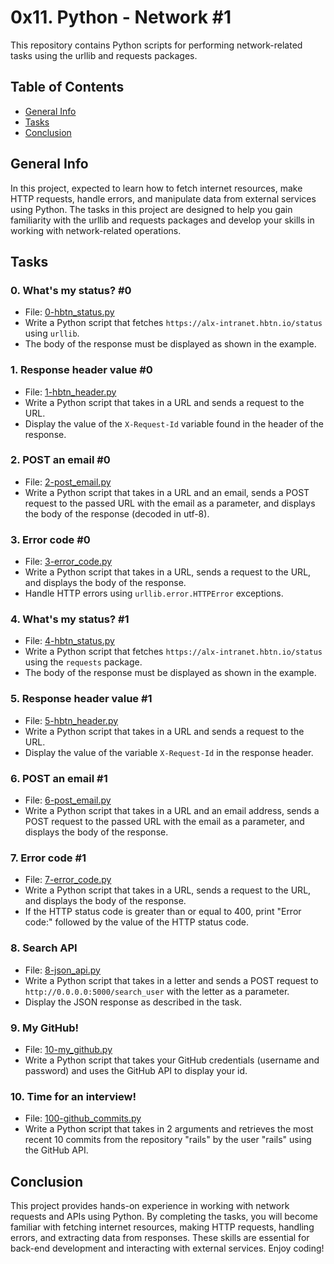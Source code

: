 # 0x11. Python - Network #1

This repository contains Python scripts for performing network-related tasks using the urllib and requests packages.

## Table of Contents

* [General Info](#general-info)
* [Tasks](#tasks)
* [Conclusion](#conclusion)

## General Info

In this project, expected to learn how to fetch internet resources, make HTTP requests, handle errors, and manipulate data from external services using Python. The tasks in this project are designed to help you gain familiarity with the urllib and requests packages and develop your skills in working with network-related operations.

## Tasks

### 0. What's my status? #0
- File: [0-hbtn_status.py](./0-hbtn_status.py)
- Write a Python script that fetches `https://alx-intranet.hbtn.io/status` using `urllib`.
- The body of the response must be displayed as shown in the example.

### 1. Response header value #0
- File: [1-hbtn_header.py](.1-hbtn_header.py)
- Write a Python script that takes in a URL and sends a request to the URL.
- Display the value of the `X-Request-Id` variable found in the header of the response.

### 2. POST an email #0
- File: [2-post_email.py](./2-post_email.py)
- Write a Python script that takes in a URL and an email, sends a POST request to the passed URL with the email as a parameter, and displays the body of the response (decoded in utf-8).

### 3. Error code #0
- File: [3-error_code.py](./3-error_code.py)
- Write a Python script that takes in a URL, sends a request to the URL, and displays the body of the response.
- Handle HTTP errors using `urllib.error.HTTPError` exceptions.

### 4. What's my status? #1
- File: [4-hbtn_status.py](./4-hbtn_status.py)
- Write a Python script that fetches `https://alx-intranet.hbtn.io/status` using the `requests` package.
- The body of the response must be displayed as shown in the example.

### 5. Response header value #1
- File: [5-hbtn_header.py](./5-hbtn_header.py)
- Write a Python script that takes in a URL and sends a request to the URL.
- Display the value of the variable `X-Request-Id` in the response header.

### 6. POST an email #1
- File: [6-post_email.py](./6-post_email.py)
- Write a Python script that takes in a URL and an email address, sends a POST request to the passed URL with the email as a parameter, and displays the body of the response.

### 7. Error code #1
- File: [7-error_code.py](./7-error_code.py)
- Write a Python script that takes in a URL, sends a request to the URL, and displays the body of the response.
- If the HTTP status code is greater than or equal to 400, print "Error code:" followed by the value of the HTTP status code.

### 8. Search API
- File: [8-json_api.py](./8-json_api.py)
- Write a Python script that takes in a letter and sends a POST request to `http://0.0.0.0:5000/search_user` with the letter as a parameter.
- Display the JSON response as described in the task.

### 9. My GitHub!
- File: [10-my_github.py](./10-my_github.py)
- Write a Python script that takes your GitHub credentials (username and password) and uses the GitHub API to display your id.

### 10. Time for an interview!
- File: [100-github_commits.py](./100-github_commits.py)
- Write a Python script that takes in 2 arguments and retrieves the most recent 10 commits from the repository "rails" by the user "rails" using the GitHub API.

## Conclusion

This project provides hands-on experience in working with network requests and APIs using Python. By completing the tasks, you will become familiar with fetching internet resources, making HTTP requests, handling errors, and extracting data from responses. These skills are essential for back-end development and interacting with external services. Enjoy coding!
